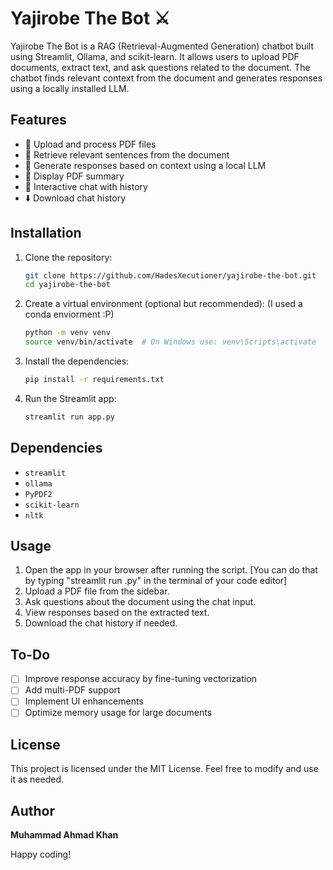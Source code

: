 # Yajirobe The Bot ⚔️

Yajirobe The Bot is a RAG (Retrieval-Augmented Generation) chatbot built using Streamlit, Ollama, and scikit-learn. It allows users to upload PDF documents, extract text, and ask questions related to the document. The chatbot finds relevant context from the document and generates responses using a locally installed LLM.

## Features
- 📂 Upload and process PDF files
- 🔎 Retrieve relevant sentences from the document
- 🤖 Generate responses based on context using a local LLM
- 📝 Display PDF summary
- 💬 Interactive chat with history
- ⬇️ Download chat history

## Installation

1. Clone the repository:
   ```sh
   git clone https://github.com/HadesXecutioner/yajirobe-the-bot.git
   cd yajirobe-the-bot
   ```
2. Create a virtual environment (optional but recommended): (I used a conda enviorment :P)
   ```sh
   python -m venv venv
   source venv/bin/activate  # On Windows use: venv\Scripts\activate
   ```
3. Install the dependencies:
   ```sh
   pip install -r requirements.txt
   ```
4. Run the Streamlit app:
   ```sh
   streamlit run app.py
   ```

## Dependencies
- `streamlit`
- `ollama`
- `PyPDF2`
- `scikit-learn`
- `nltk`

## Usage
1. Open the app in your browser after running the script. [You can do that by typing "streamlit run <filename>.py" in the terminal of your code editor]
2. Upload a PDF file from the sidebar.
3. Ask questions about the document using the chat input.
4. View responses based on the extracted text.
5. Download the chat history if needed.

## To-Do
- [ ] Improve response accuracy by fine-tuning vectorization
- [ ] Add multi-PDF support
- [ ] Implement UI enhancements
- [ ] Optimize memory usage for large documents

## License
This project is licensed under the MIT License. Feel free to modify and use it as needed.

## Author
**Muhammad Ahmad Khan**

Happy coding!
